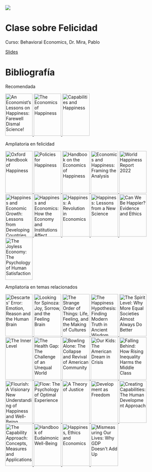 <a href="url"><img src="http://www.economicas.uba.ar/econ2019/wp-content/themes/econ2016/img/ui/logo.png"></a>

# Clase sobre Felicidad
Curso: Behavioral Economics, Dr. Mira, Pablo </br>

[Slides](https://github.com/LCaravaggio/ClaseFelicidad/blob/main/Clase_Felicidad.pdf)

# Bibliografía

Recomendada

<a href="https://www.goodreads.com/book/show/58409210-an-economist-s-lessons-on-happiness">
<img border="0" title="An Economist’s Lessons on Happiness: Farewell Dismal Science!" 
src="https://i.gr-assets.com/images/S/compressed.photo.goodreads.com/books/1624466926l/58409210._SY475_.jpg" width="86" height="133.3">
</a>

<a href="https://www.goodreads.com/book/show/48720752-the-economics-of-happiness?ac=1&from_search=true&qid=lInwEjpIXg&rank=2">
<img border="0" title="The Economics of Happiness" 
src="https://images-na.ssl-images-amazon.com/images/S/compressed.photo.goodreads.com/books/1573062404i/48720752.jpg" width="86" height="133.3">
</a>

<a href="https://www.goodreads.com/book/show/6718087-capabilities-and-happiness?ref=nav_sb_ss_1_26">
<img border="0" title="Capabilities and Happiness" 
src="https://images-na.ssl-images-amazon.com/images/S/compressed.photo.goodreads.com/books/1347680639i/6718087.jpg" width="86" height="133.3">
</a>

Ampliatoria en felicidad

<a href="https://www.goodreads.com/book/show/16182381-oxford-handbook-of-happiness">
<img border="0" title="Oxford Handbook of Happiness" 
src="https://images-na.ssl-images-amazon.com/images/S/compressed.photo.goodreads.com/books/1355869781i/16182381.jpg" width="86" height="133.3">
</a> 

<a href="https://www.goodreads.com/book/show/26891078-policies-for-happiness">
<img border="0" title="Policies for Happiness" 
src="https://images-na.ssl-images-amazon.com/images/S/compressed.photo.goodreads.com/books/1453682086i/26891078.jpg" width="86" height="133.3">
</a>

<a href="https://www.goodreads.com/book/show/6049214-handbook-on-the-economics-of-happiness">
<img border="0" title="Handbook on the Economics of Happiness" 
src="https://images-na.ssl-images-amazon.com/images/S/compressed.photo.goodreads.com/books/1356482320i/6049214.jpg" width="86" height="133.3">
</a>

<a href="https://www.goodreads.com/book/show/7484169-economics-and-happiness">
<img border="0" title="Economics and Happiness: Framing the Analysis" 
src="https://images-na.ssl-images-amazon.com/images/S/compressed.photo.goodreads.com/books/1348506157i/7484169.jpg" width="86" height="133.3">
</a>

<a href="https://www.goodreads.com/book/show/61338357-world-happiness-report-2022?ref=nav_sb_ss_1_27">
<img border="0" title="World Happiness Report 2022" 
src="https://images-na.ssl-images-amazon.com/images/S/compressed.photo.goodreads.com/books/1655922134i/61338357.jpg" width="86" height="133.3">
</a>

<a href="https://www.goodreads.com/book/show/22574012-happiness-and-economic-growth?ref=nav_sb_ss_3_22">
<img border="0" title="Happiness and Economic Growth: Lessons from Developing Countries" 
src="https://images-na.ssl-images-amazon.com/images/S/compressed.photo.goodreads.com/books/1414347266i/22574012.jpg" width="86" height="133.3">
</a>

<a href="https://www.goodreads.com/book/show/1215456.Happiness_and_Economics?ref=nav_sb_ss_1_14">
<img border="0" title="Happiness and Economics: How the Economy and Institutions Affect Human Well-Being" 
src="https://images-na.ssl-images-amazon.com/images/S/compressed.photo.goodreads.com/books/1349126337i/1215456.jpg" width="86" height="133.3">
</a>

<a href="https://www.goodreads.com/book/show/2204537.Happiness">
<img border="0" title="Happiness: A Revolution in Economics" 
src="https://images-na.ssl-images-amazon.com/images/S/compressed.photo.goodreads.com/books/1367780858i/2204537.jpg" width="86" height="133.3">
</a>

<a href="https://www.goodreads.com/book/show/100120.Happiness?ref=nav_sb_ss_1_6">
<img border="0" title="Happiness: Lessons from a New Science" 
src="https://images-na.ssl-images-amazon.com/images/S/compressed.photo.goodreads.com/books/1309287208i/100120.jpg" width="86" height="133.3">
</a>

<a href="https://www.goodreads.com/book/show/52481979-can-we-be-happier-evidence-and-ethics?ref=nav_sb_ss_2_6">
<img border="0" title="Can We Be Happier? Evidence and Ethics" 
src="https://images-na.ssl-images-amazon.com/images/S/compressed.photo.goodreads.com/books/1636120748i/52481979.jpg" width="86" height="133.3">
</a>

<a href="https://www.goodreads.com/book/show/2005263.The_Joyless_Economy?ref=nav_sb_ss_1_19">
<img border="0" title="The Joyless Economy: The Psychology of Human Satisfaction" 
src="https://images-na.ssl-images-amazon.com/images/S/compressed.photo.goodreads.com/books/1348005727i/2005263.jpg" width="86" height="133.3">
</a>

Ampliatoria en temas relacionados

<a href="https://www.goodreads.com/book/show/103867.Descartes_Error">
<img border="0" title="Descartes' Error: Emotion, Reason and the Human Brain" 
src="https://images-na.ssl-images-amazon.com/images/S/compressed.photo.goodreads.com/books/1309209583i/103867.jpg" width="86" height="133.3">
</a>

<a href="https://www.goodreads.com/book/show/162370.Looking_for_Spinoza">
<img border="0" title="Looking for Spinoza: Joy, Sorrow, and the Feeling Brain" 
src="https://images-na.ssl-images-amazon.com/images/S/compressed.photo.goodreads.com/books/1328874779i/162370.jpg" width="86" height="133.3">
</a>

<a href="https://www.goodreads.com/book/show/32335976-the-strange-order-of-things">
<img border="0" title="The Strange Order of Things: Life, Feeling, and the Making of Cultures" 
src="https://images-na.ssl-images-amazon.com/images/S/compressed.photo.goodreads.com/books/1501495937i/32335976.jpg" width="86" height="133.3">
</a>

<a href="https://www.goodreads.com/book/show/96884.The_Happiness_Hypothesis">
<img border="0" title="The Happiness Hypothesis: Finding Modern Truth in Ancient Wisdom" 
src="https://images-na.ssl-images-amazon.com/images/S/compressed.photo.goodreads.com/books/1348779688i/96884.jpg" width="86" height="133.3">
</a>

<a href="https://www.goodreads.com/book/show/6304389-the-spirit-level?ref=nav_sb_ss_1_17">
<img border="0" title="The Spirit Level: Why More Equal Societies Almost Always Do Better" 
src="https://images-na.ssl-images-amazon.com/images/S/compressed.photo.goodreads.com/books/1408314294i/6304389.jpg" width="86" height="133.3">
</a>

<a href="https://www.goodreads.com/book/show/40163368-the-inner-level">
<img border="0" title="The Inner Level" 
src="https://images-na.ssl-images-amazon.com/images/S/compressed.photo.goodreads.com/books/1534201901i/40163368.jpg" width="86" height="133.3">
</a>

<a href="https://www.goodreads.com/book/show/23848223-the-health-gap?ref=nav_sb_ss_2_7">
<img border="0" title="The Health Gap: The Challenge of an Unequal World" 
src="https://images-na.ssl-images-amazon.com/images/S/compressed.photo.goodreads.com/books/1441743721i/23848223.jpg" width="86" height="133.3">
</a>

<a href="https://www.goodreads.com/book/show/478.Bowling_Alone?ref=nav_sb_ss_1_7">
<img border="0" title="Bowling Alone: The Collapse and Revival of American Community" 
src="https://images-na.ssl-images-amazon.com/images/S/compressed.photo.goodreads.com/books/1424632781i/478.jpg" width="86" height="133.3">
</a>

<a href="https://www.goodreads.com/book/show/22609334-our-kids">
<img border="0" title="Our Kids: The American Dream in Crisis" 
src="https://images-na.ssl-images-amazon.com/images/S/compressed.photo.goodreads.com/books/1425975364i/22609334.jpg" width="86" height="133.3">
</a>

<a href="https://www.goodreads.com/book/show/701406.Falling_Behind?ref=nav_sb_ss_1_21">
<img border="0" title="Falling Behind: How Rising Inequality Harms the Middle Class" 
src="https://images-na.ssl-images-amazon.com/images/S/compressed.photo.goodreads.com/books/1347743131i/701406.jpg" width="86" height="133.3">
</a>

<a href="https://www.goodreads.com/book/show/9744812-flourish?ref=nav_sb_ss_4_8">
<img border="0" title="Flourish: A Visionary New Understanding of Happiness and Well-Being" 
src="https://images-na.ssl-images-amazon.com/images/S/compressed.photo.goodreads.com/books/1435373984i/9744812.jpg" width="86" height="133.3">
</a>

<a href="https://www.goodreads.com/book/show/66354.Flow">
<img border="0" title="Flow: The Psychology of Optimal Experience" 
src="https://images-na.ssl-images-amazon.com/images/S/compressed.photo.goodreads.com/books/1432253110i/66354.jpg" width="86" height="133.3">
</a>

<a href="https://www.goodreads.com/book/show/129237.A_Theory_of_Justice?ref=nav_sb_ss_4_5">
<img border="0" title="A Theory of Justice" 
src="https://images-na.ssl-images-amazon.com/images/S/compressed.photo.goodreads.com/books/1348730096i/129237.jpg" width="86" height="133.3">
</a>

<a href="https://www.goodreads.com/book/show/173961.Development_as_Freedom?ref=nav_sb_ss_2_11">
<img border="0" title="Development as Freedom" 
src="https://images-na.ssl-images-amazon.com/images/S/compressed.photo.goodreads.com/books/1320411543i/173961.jpg" width="86" height="133.3">
</a>

<a href="https://www.goodreads.com/book/show/10549868-creating-capabilities">
<img border="0" title="Creating Capabilities: The Human Development Approach" 
src="https://images-na.ssl-images-amazon.com/images/S/compressed.photo.goodreads.com/books/1347364353i/10549868.jpg" width="86" height="133.3">
</a>

<a href="https://www.goodreads.com/book/show/4202065-the-capability-approach?ref=nav_sb_ss_2_6">
<img border="0" title="The Capability Approach: Concepts, Measures and Applications" 
src="https://images-na.ssl-images-amazon.com/images/S/compressed.photo.goodreads.com/books/1347799616i/4202065.jpg" width="86" height="133.3">
</a>

<a href="https://www.goodreads.com/book/show/38489472-handbook-of-eudaimonic-well-being?ref=nav_sb_ss_1_33">
<img border="0" title="Handbook of Eudaimonic Well-Being" 
src="https://images-na.ssl-images-amazon.com/images/S/compressed.photo.goodreads.com/books/1518415849i/38489472.jpg" width="86" height="133.3">
</a>

<a href="https://www.goodreads.com/book/show/18506163-happiness-ethics-and-economics?ref=nav_sb_ss_1_31">
<img border="0" title="Happiness, Ethics and Economics" 
src="https://images-na.ssl-images-amazon.com/images/S/compressed.photo.goodreads.com/books/1442813108i/18506163.jpg" width="86" height="133.3">
</a>

<a href="https://www.goodreads.com/book/show/7425861-mismeasuring-our-lives">
<img border="0" title="Mismeasuring Our Lives: Why GDP Doesn't Add Up" 
src="https://i.gr-assets.com/images/S/compressed.photo.goodreads.com/books/1328751713l/7425861.jpg" width="86" height="133.3">
</a> 
